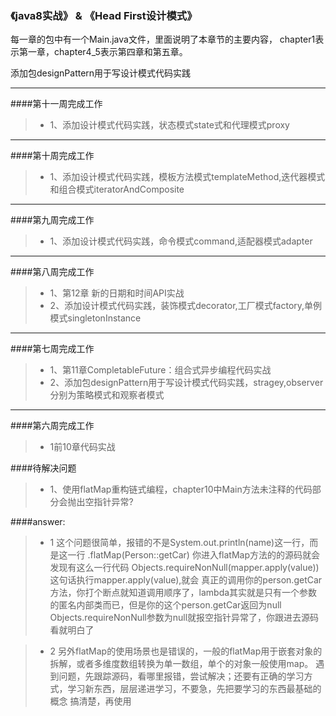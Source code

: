 ### 《java8实战》 & 《Head First设计模式》


每一章的包中有一个Main.java文件，里面说明了本章节的主要内容，
chapter1表示第一章，chapter4_5表示第四章和第五章。
  
添加包designPattern用于写设计模式代码实践

------------
####第十一周完成工作
  >* 1、添加设计模式代码实践，状态模式state式和代理模式proxy  
------------
####第十周完成工作
  >* 1、添加设计模式代码实践，模板方法模式templateMethod,迭代器模式和组合模式iteratorAndComposite  
------------
####第九周完成工作
  >* 1、添加设计模式代码实践，命令模式command,适配器模式adapter   
------------

####第八周完成工作
>* 1、第12章 新的日期和时间API实战
>* 2、添加设计模式代码实践，装饰模式decorator,工厂模式factory,单例模式singletonInstance   
------------
####第七周完成工作
>* 1、第11章CompletableFuture：组合式异步编程代码实战
>* 2、添加包designPattern用于写设计模式代码实践，stragey,observer分别为策略模式和观察者模式
------------
####第六周完成工作
>* 1前10章代码实战

####待解决问题
>* 1、使用flatMap重构链式编程，chapter10中Main方法未注释的代码部分会抛出空指针异常?

####answer:
> * 1 这个问题很简单，报错的不是System.out.println(name)这一行，而是这一行 .flatMap(Person::getCar)
      你进入flatMap方法的的源码就会发现有这么一行代码 Objects.requireNonNull(mapper.apply(value)) 这句话执行mapper.apply(value),就会
      真正的调用你的person.getCar方法，你打个断点就知道调用顺序了，lambda其实就是只有一个参数的匿名内部类而已，但是你的这个person.getCar返回为null
      Objects.requireNonNull参数为null就报空指针异常了，你跟进去源码看就明白了
      
> * 2 另外flatMap的使用场景也是错误的，一般的flatMap用于嵌套对象的拆解，或者多维度数组转换为单一数组，单个的对象一般使用map。
      遇到问题，先跟踪源码，看哪里报错，尝试解决；还要有正确的学习方式，学习新东西，层层递进学习，不要急，先把要学习的东西最基础的概念
      搞清楚，再使用